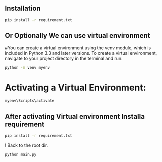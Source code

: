## Installation 
```bash
pip install -r requirement.txt
```


##  Or Optionally We can use virtual environment 

#You can create a virtual environment using the venv module, which is included in Python 3.3 and later versions. To create a virtual environment, navigate to your project directory in the terminal and run:
```bash
python -m venv myenv
```
# Activating a Virtual Environment:
```bash
myenv\Scripts\activate
```
## After activating Virtual environment Installa requirement
```bash
pip install -r requirement.txt
```

! Back to the root dir.

```bash
python main.py
```




